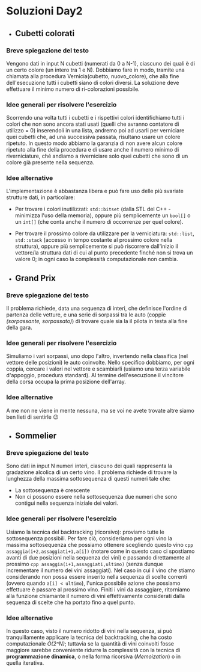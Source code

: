 # Soluzioni Day2

* ## Cubetti colorati
### Breve spiegazione del testo
Vengono dati in input N cubetti (numerati da 0 a N-1), ciascuno dei quali è di un certo colore (un intero tra 1 e N). Dobbiamo fare in modo, tramite una chiamata alla procedura Vernicia(cubetto, nuovo_colore), che alla fine dell'esecuzione tutti i cubetti siano di colori diversi. La soluzione deve effettuare il minimo numero di ri-colorazioni possibile.

### Idee generali per risolvere l'esercizio
Scorrendo una volta tutti i cubetti e i rispettivi colori identifichiamo tutti i colori che non sono ancora stati usati (quelli che avranno contatore di utilizzo = 0) inserendoli in una lista, andremo poi ad usarli per verniciare quei cubetti che, ad una successiva passata, risultano usare un colore ripetuto. In questo modo abbiamo la garanzia di non avere alcun colore ripetuto alla fine della procedura e di usare anche il numero minimo di riverniciature, ché andiamo a riverniciare solo quei cubetti che sono di un colore già presente nella sequenza.

### Idee alternative
L'implementazione è abbastanza libera e può fare uso delle più svariate strutture dati, in particolare:
* Per trovare i colori inutilizzati: ```std::bitset``` (dalla STL del C++ - minimizza l'uso della memoria), oppure più semplicemente un ```bool[]``` o un ```int[]``` (che conta anche il numero di occorrenze per quel colore).
* Per trovare il prossimo colore da utilizzare per la verniciatura: ```std::list```, ```std::stack``` (accesso in tempo costante al prossimo colore nella struttura), oppure più semplicemente si può riscorrere dall'inizio il vettore/la struttura dati di cui al punto precedente finché non si trova un valore 0; in ogni caso la complessità computazionale non cambia. 

* ## Grand Prix
### Breve spiegazione del testo
Il problema richiede, data una sequenza di interi, che definisce l'ordine di partenza delle vetture, e una serie di sorpassi tra le auto (coppie _(sorpassante, sorpassato)_) di trovare quale sia la il pilota in testa alla fine della gara.

### Idee generali per risolvere l'esercizio
Simuliamo i vari sorpassi, uno dopo l'altro, invertendo nella classifica (nel vettore delle posizioni) le auto coinvolte. Nello specifico dobbiamo, per ogni coppia, cercare i valori nel vettore e scambiarli (usiamo una terza variabile d'appoggio, procedura standard). Al termine dell'esecuzione il vincitore della corsa occupa la prima posizione dell'array.

### Idee alternative
A me non ne viene in mente nessuna, ma se voi ne avete trovate altre siamo ben lieti di sentirle :wink:

* ## Sommelier
### Breve spiegazione del testo
Sono dati in input N numeri interi, ciascuno dei quali rappresenta la gradazione alcolica di un certo vino. Il problema richiede di trovare la lunghezza della massima sottosequenza di questi numeri tale che:
* La sottosequenza è crescente
* Non ci possono essere nella sottosequenza due numeri che sono contigui nella sequenza iniziale dei valori.

### Idee generali per risolvere l'esercizio
Usiamo la tecnica del backtracking (ricorsivo): proviamo tutte le sottosequenza possibili. Per fare ciò, consideriamo per ogni vino la massima sottosequenza che possiamo ottenere scegliendo questo vino ```cpp assaggia(i+2,assaggiati+1,a[i])``` (notare come in questo caso ci spostiamo avanti di due posizioni nella sequenza dei vini) e passando direttamente al prossimo ```cpp assaggia(i+1,assaggiati,ultimo)``` (senza dunque incrementare il numero dei vini assaggiati). Nel caso in cui il vino che stiamo considerando non possa essere inserito nella sequenza di scelte correnti (ovvero quando ```a[i] < ultimo```), l'unica possibile azione che possiamo effettuare è passare al prossimo vino. Finiti i vini da assaggiare, ritorniamo alla funzione chiamante il numero di vini effettivamente considerati dalla sequenza di scelte che ha portato fino a quel punto.

### Idee alternative
In questo caso, visto il numero ridotto di vini nella sequenza, si può tranquillamente applicare la tecnica del backtracking, che ha costo computazionale _O(2^N)_; tuttavia se la quantità di vini coinvolti fosse maggiore sarebbe conveniente ridurre la complessità con la tecnica di __programmazione dinamica__, o nella forma ricorsiva (_Memoization_) o in quella iterativa.